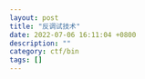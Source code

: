 ```yaml
---
layout: post
title: "反调试技术"
date: 2022-07-06 16:11:04 +0800
description: ""
category: ctf/bin
tags: []
---
```

